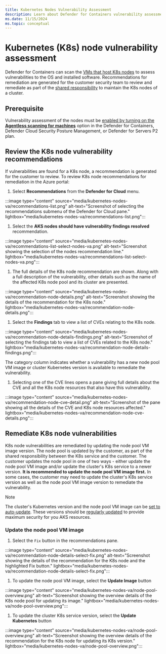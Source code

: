 ```yaml
---
title: Kubernetes Nodes Vulnerability Assessment
description: Learn about Defender for Containers vulnerability assessment for Kubernetes nodes.
ms.date: 11/15/2024
ms.topic: conceptual
---
```


# Kubernetes (K8s) node vulnerability assessment

Defender for Containers can scan the [VMs that host K8s nodes](./kubernetes-nodes-overview.md#k8s-node-vms) to assess vulnerabilities to the OS and installed software. Recommendations for remediation are generated for the customer security team to review and remediate as part of the [shared responsibility](./kubernetes-nodes-overview.md#shared-responsibility-of-k8s-nodes) to maintain the K8s nodes of a cluster.

## Prerequisite

Vulnerability assessment of the nodes must be [enabled by turning on the **Agentless scanning for machines**](./kubernetes-nodes-overview.md#prerequisite---enable-agentless-scanning-for-machines) option in the Defender for Containers, Defender Cloud Security Posture Management, or Defender for Servers P2 plan.

## Review the K8s node vulnerability recommendations

If vulnerabilities are found for a K8s node, a recommendation is generated for the customer to review. To review K8s node recommendations for remediation in the Azure portal:

1. Select **Recommendations** from the **Defender for Cloud** menu.

:::image type="content" source="media/kubernetes-nodes-va/recommendations-list.png" alt-text="Screenshot of selecting the recommendations submenu of the Defender for Cloud pane." lightbox="media/kubernetes-nodes-va/recommendations-list.png":::

1. Select the **AKS nodes should have vulnerability findings resolved** recommendation.

:::image type="content" source="media/kubernetes-nodes-va/recommendations-list-select-nodes-va.png" alt-text="Screenshot showing the selection of the nodes recommendation line." lightbox="media/kubernetes-nodes-va/recommendations-list-select-nodes-va.png":::

1. The full details of the K8s node recommendation are shown. Along with a full description of the vulnerability, other details such as the name of the affected K8s node pool and its cluster are presented.

:::image type="content" source="media/kubernetes-nodes-va/recommendation-node-details.png" alt-text="Screenshot showing the details of the recommendation for the K8s node." lightbox="media/kubernetes-nodes-va/recommendation-node-details.png":::

1. Select the **Findings** tab to view a list of CVEs relating to the K8s node.

:::image type="content" source="media/kubernetes-nodes-va/recommendation-node-details-findings.png" alt-text="Screenshot of selecting the findings tab to view a list of CVEs related to the K8s node." lightbox="media/kubernetes-nodes-va/recommendation-node-details-findings.png":::

The category column indicates whether a vulnerability has a new node pool VM image or cluster Kubernetes version is available to remediate the vulnerability.

1. Selecting one of the CVE lines opens a pane giving full details about the CVE and all the K8s node resources that also have this vulnerability.

:::image type="content" source="media/kubernetes-nodes-va/recommendation-node-cve-detail.png" alt-text="Screenshot of the pane showing all the details of the CVE and K8s node resources affected." lightbox="media/kubernetes-nodes-va/recommendation-node-cve-details.png":::

## Remediate K8s node vulnerabilities

K8s node vulnerabilities are remediated by updating the node pool VM image version. The node pool is updated by the customer, as part of the shared responsibility between the K8s service and the customer. The customer updates the node pool in one of two ways - either update the node pool VM image and/or update the cluster's K8s service to a newer version. **It is recommended to update the node pool VM image first.** In some cases, the customer may need to update the cluster's K8s service version as well as the node pool VM image version to remediate the vulnerability.

> [!NOTE]
> The cluster's Kubernetes version and the node pool VM image can be [set to auto-update](/azure/aks/upgrade-cluster#configure-automatic-upgrades). These versions should be [regularly updated](/azure/aks/upgrade-cluster) to provide maximum security for you AKS resources.

### Update the node pool VM image

1. Select the `Fix` button in the recommendations pane.

:::image type="content" source="media/kubernetes-nodes-va/recommendation-node-details-select-fix.png" alt-text="Screenshot showing the details of the recommendation for the K8s node and the highlighted Fix button." lightbox="media/kubernetes-nodes-va/recommendation-node-details-select-fix.png":::

1. To update the node pool VM image, select the **Update Image** button

:::image type="content" source="media/kubernetes-nodes-va/node-pool-overview.png" alt-text="Screenshot showing the overview details of the K8s node pool for updating its image." lightbox="media/kubernetes-nodes-va/node-pool-overview.png":::

1. To update the cluster K8s service version, select the **Update Kubernetes** button

:::image type="content" source="media/kubernetes-nodes-va/node-pool-overview.png" alt-text="Screenshot showing the overview details of the recommendation for the K8s node for updating its K8s version." lightbox="media/kubernetes-nodes-va/node-pool-overview.png":::
